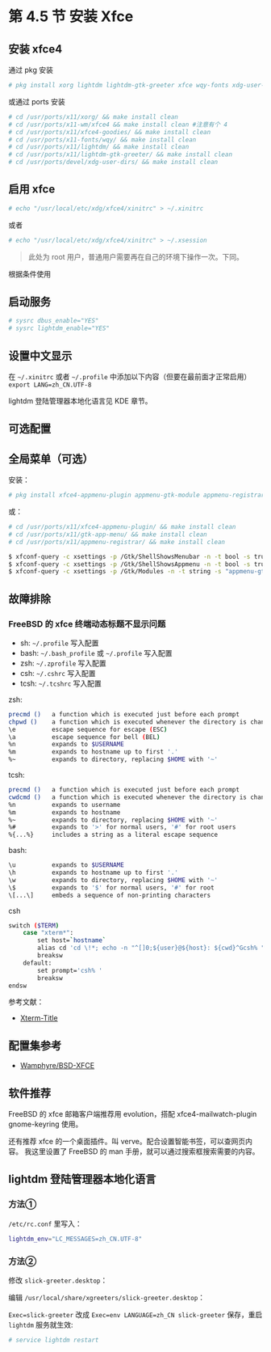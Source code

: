 # 第 4.5 节 安装 Xfce

## 安装 xfce4

通过 pkg 安装

```sh
# pkg install xorg lightdm lightdm-gtk-greeter xfce wqy-fonts xdg-user-dirs xfce4-goodies 
```

或通过 ports 安装

```sh
# cd /usr/ports/x11/xorg/ && make install clean
# cd /usr/ports/x11-wm/xfce4 && make install clean #注意有个 4
# cd /usr/ports/x11/xfce4-goodies/ && make install clean
# cd /usr/ports/x11-fonts/wqy/ && make install clean
# cd /usr/ports/x11/lightdm/ && make install clean
# cd /usr/ports/x11/lightdm-gtk-greeter/ && make install clean
# cd /usr/ports/devel/xdg-user-dirs/ && make install clean
```

## 启用 xfce

```sh
# echo "/usr/local/etc/xdg/xfce4/xinitrc" > ~/.xinitrc
```

或者

```sh
# echo "/usr/local/etc/xdg/xfce4/xinitrc" > ~/.xsession
```

> 此处为 root 用户，普通用户需要再在自己的环境下操作一次。下同。

根据条件使用

## 启动服务

```sh
# sysrc dbus_enable="YES"
# sysrc lightdm_enable="YES"
```

## 设置中文显示

在 `~/.xinitrc` 或者 `~/.profile` 中添加以下内容（但要在最前面才正常启用） `export LANG=zh_CN.UTF-8`

lightdm 登陆管理器本地化语言见 KDE 章节。

## 可选配置


## 全局菜单（可选）

安装：

```sh
# pkg install xfce4-appmenu-plugin appmenu-gtk-module appmenu-registrar
```

或：

```sh
# cd /usr/ports/x11/xfce4-appmenu-plugin/ && make install clean
# cd /usr/ports/x11/gtk-app-menu/ && make install clean
# cd /usr/ports/x11/appmenu-registrar/ && make install clean
```

```sh
$ xfconf-query -c xsettings -p /Gtk/ShellShowsMenubar -n -t bool -s true
$ xfconf-query -c xsettings -p /Gtk/ShellShowsAppmenu -n -t bool -s true
$ xfconf-query -c xsettings -p /Gtk/Modules -n -t string -s "appmenu-gtk-module"
```

## 故障排除

### FreeBSD 的 xfce 终端动态标题不显示问题


 - sh: `~/.profile` 写入配置
 - bash: `~/.bash_profile` 或 `~/.profile` 写入配置
 - zsh: `~/.zprofile` 写入配置
 - csh: `~/.cshrc` 写入配置
 - tcsh: `~/.tcshrc` 写入配置

zsh:

```sh
precmd ()   a function which is executed just before each prompt
chpwd ()    a function which is executed whenever the directory is changed
\e          escape sequence for escape (ESC)
\a          escape sequence for bell (BEL)
%n          expands to $USERNAME
%m          expands to hostname up to first '.'
%~          expands to directory, replacing $HOME with '~'
```

tcsh:

```sh
precmd ()   a function which is executed just before each prompt
cwdcmd ()   a function which is executed whenever the directory is changed
%n          expands to username
%m          expands to hostname
%~          expands to directory, replacing $HOME with '~'
%#          expands to '>' for normal users, '#' for root users
%{...%}     includes a string as a literal escape sequence
```

bash:
```sh
\u          expands to $USERNAME
\h          expands to hostname up to first '.'
\w          expands to directory, replacing $HOME with '~'
\$          expands to '$' for normal users, '#' for root
\[...\]     embeds a sequence of non-printing characters
```

csh
```sh
switch ($TERM)
    case "xterm*":
        set host=`hostname`
        alias cd 'cd \!*; echo -n "^[]0;${user}@${host}: ${cwd}^Gcsh% "'
        breaksw
    default:
        set prompt='csh% '
        breaksw
endsw
```

参考文献： 

 - [Xterm-Title](http://www.faqs.org/docs/Linux-mini/Xterm-Title.html#ss4.1)



## 配置集参考

- [Wamphyre/BSD-XFCE](https://github.com/Wamphyre/BSD-XFCE)

## 软件推荐

FreeBSD 的 xfce 邮箱客户端推荐用 evolution，搭配 xfce4-mailwatch-plugin gnome-keyring 使用。

还有推荐 xfce 的一个桌面插件。叫 verve。配合设置智能书签，可以查网页内容。 我这里设置了 FreeBSD 的 man 手册，就可以通过搜索框搜索需要的内容。

## lightdm 登陆管理器本地化语言

### 方法①

`/etc/rc.conf` 里写入：

```sh
lightdm_env="LC_MESSAGES=zh_CN.UTF-8" 
```

###  方法②

修改 `slick-greeter.desktop`：

编辑 `/usr/local/share/xgreeters/slick-greeter.desktop`：

`Exec=slick-greeter` 改成 `Exec=env LANGUAGE=zh_CN slick-greeter` 保存，重启 `lightdm` 服务就生效:


```sh
# service lightdm restart
```

